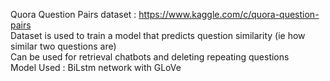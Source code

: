 Quora Question Pairs dataset : https://www.kaggle.com/c/quora-question-pairs<br />
Dataset is used to train a model that predicts question similarity (ie how similar two questions are)<br />
Can be used for retrieval chatbots and deleting repeating questions <br />
Model Used : BiLstm network with GLoVe<br />
